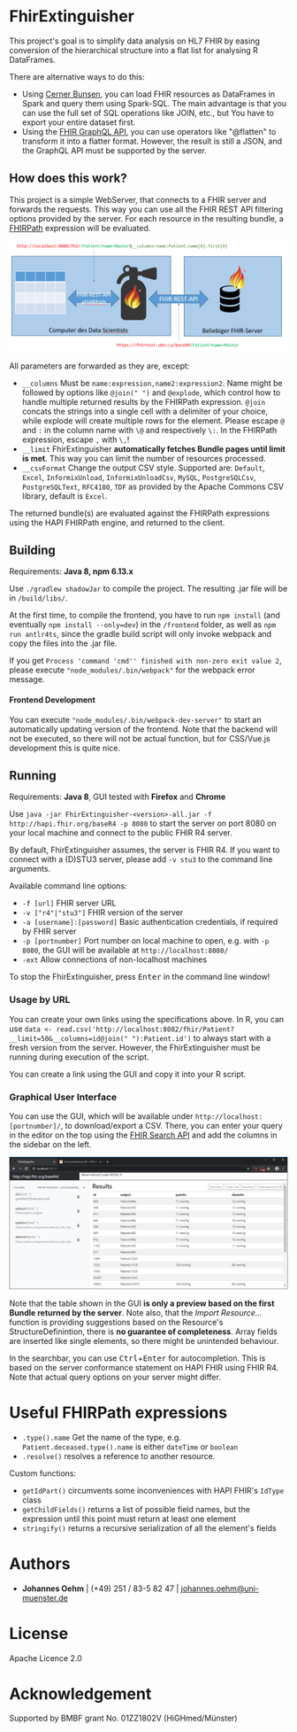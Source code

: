 # FhirExtinguisher
This project's goal is to simplify data analysis on HL7 FHIR by easing conversion 
of the hierarchical structure into a flat list for analysing R DataFrames.

There are alternative ways to do this:
* Using [Cerner Bunsen](https://github.com/cerner/bunsen), you can load FHIR resources as DataFrames in Spark and query them using Spark-SQL.
 The main advantage is that you can use the full set of SQL operations like JOIN, etc., but You have to export 
 your entire dataset first.
* Using the [FHIR GraphQL API](http://hl7.org/fhir/graphql.html), you can use operators like "@flatten" to transform it 
into a flatter format. However, the result is still a JSON, and the GraphQL API must be supported by the server.  

## How does this work?
This project is a simple WebServer, that connects to a FHIR server and forwards the requests. This way you can use all 
the FHIR REST API filtering options provided by the server. For each resource in the resulting bundle, a
 [FHIRPath](http://hl7.org/fhirpath/) expression will be evaluated.

![image](img/Concept.png)

All parameters are forwarded as they are, except: 
* `__columns` Must be `name:expression,name2:expression2`. Name might be followed by options like `@join(" ")` and `@explode`, 
which control how to handle multiple returned results by the FHIRPath expression. `@join` concats the strings into a single 
cell with a delimiter of your choice, while explode will create multiple rows for the element.
Please escape `@` and `:` in the column name with `\@` and respectively `\:`. In the FHIRPath expression, escape `,` with `\,`!
* `__limit` FhirExtinguisher **automatically fetches Bundle pages until limit is met**. This way you can limit the 
number of resources processed.
* `__csvFormat` Change the output CSV style. Supported are: `Default`, `Excel`, `InformixUnload`, `InformixUnloadCsv`, 
`MySQL`, `PostgreSQLCsv`, `PostgreSQLText`, `RFC4180`, `TDF` as provided by the Apache Commons CSV library, default is `Excel`.

The returned bundle(s) are evaluated against the FHIRPath expressions using the HAPI FHIRPath engine, and returned to the client.



## Building
Requirements: **Java 8, npm 6.13.x**

Use `./gradlew shadowJar` to compile the project. The resulting .jar file will be in `/build/libs/`.

At the first time, to compile the frontend, you have to run `npm install` (and eventually `npm install --only=dev`) in the 
`/frontend` folder, as well as `npm run antlr4ts`, since the gradle build script will only invoke webpack and copy the files into the .jar file. 

If you get `Process 'command 'cmd'' finished with non-zero exit value 2`, please execute `"node_modules/.bin/webpack"` for the 
webpack error message.

#### Frontend Development
You can execute `"node_modules/.bin/webpack-dev-server"` to start an automatically updating version of the frontend. Note 
that the backend will not be executed, so there will not be actual function, but for CSS/Vue.js development this is quite nice.

## Running 
Requirements: **Java 8**, GUI tested with **Firefox** and **Chrome**

Use `java -jar FhirExtinguisher-<version>-all.jar -f http://hapi.fhir.org/baseR4 -p 8080` to start the server on port 8080
on your local machine and connect to the public FHIR R4 server. 

By default, FhirExtinguisher assumes, the server is FHIR R4. If you want to connect with a (D)STU3 server, please add 
`-v stu3` to the command line arguments.

Available command line options:
* `-f [url]` FHIR server URL
* `-v ["r4"|"stu3"]` FHIR version of the server 
* `-a [username]:[password]` Basic authentication credentials, if required by FHIR server
* `-p [portnumber]` Port number on local machine to open, e.g. with `-p 8080`, the GUI will be available at `http://localhost:8080/`
* `-ext` Allow connections of non-localhost machines

To stop the FhirExtinguisher, press <kbd>Enter</kbd> in the command line window!

### Usage by URL
You can create your own links using the specifications above. In R, you can use 
`data <- read.csv('http://localhost:8082/fhir/Patient?__limit=50&__columns=id@join(" "):Patient.id')` to always 
start with a fresh version from the server. However, the FhirExtinguisher must be running during execution of the script. 

You can create a link using the GUI and copy it into your R script.

### Graphical User Interface
You can use the GUI, which will be available under `http://localhost:[portnumber]/`, to download/export a CSV.
There, you can enter your query in the editor on the top using the [FHIR Search API](https://www.hl7.org/fhir/search.html) 
and add the columns in the sidebar on the left. 

![Screenshot](img/Screenshot.PNG)

Note that the table shown in the GUI **is only a preview based on the first Bundle returned by the server**. Note also, that the *Import Resource...* 
function is providing suggestions based on the Resource's StructureDefinintion, there is **no guarantee of completeness**.
Array fields are inserted like single elements, so there might be unintended behaviour.

In the searchbar, you can use <kbd>Ctrl</kbd>+<kbd>Enter</kbd> for autocompletion. This is based on the server conformance 
statement on HAPI FHIR using FHIR R4. Note that actual query options on your server might differ.

# Useful FHIRPath expressions
* `.type().name` Get the name of the type, e.g. `Patient.deceased.type().name` is either `dateTime` or `boolean`
* `.resolve()` resolves a reference to another resource.

Custom functions:
* `getIdPart()` circumvents some inconveniences with HAPI FHIR's `IdType` class
* `getChildFields()` returns a list of possible field names, but the expression until this point must return at least one element
* `stringify()` returns a recursive serialization of all the element's fields  


# Authors
* **Johannes Oehm** | (+49) 251 / 83-5 82 47 | johannes.oehm@uni-muenster.de

# License
Apache Licence 2.0

# Acknowledgement
Supported by BMBF grant No. 01ZZ1802V (HiGHmed/Münster) 
